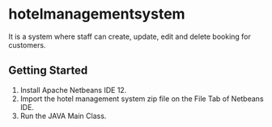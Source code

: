 # hotelmanagementsystem
It is a system where staff can create, update, edit and delete booking for customers. 

## Getting Started
1. Install Apache Netbeans IDE 12. 
2. Import the hotel management system zip file on the File Tab of Netbeans IDE.
3. Run the JAVA Main Class. 
